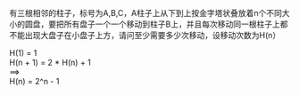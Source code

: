 有三根相邻的柱子，标号为A,B,C，A柱子上从下到上按金字塔状叠放着n个不同大小的圆盘，要把所有盘子一个一个移动到柱子B上，并且每次移动同一根柱子上都不能出现大盘子在小盘子上方，请问至少需要多少次移动，设移动次数为H(n）

H(1) = 1  
H(n + 1) = 2 * H(n) + 1  
==>  
H(n) = 2^n - 1
